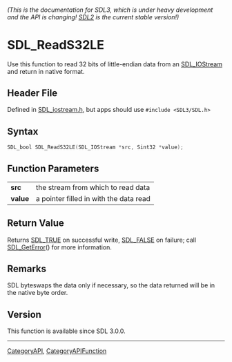 ###### (This is the documentation for SDL3, which is under heavy development and the API is changing! [SDL2](https://wiki.libsdl.org/SDL2/) is the current stable version!)
# SDL_ReadS32LE

Use this function to read 32 bits of little-endian data from an [SDL_IOStream](SDL_IOStream) and return in native format.

## Header File

Defined in [SDL_iostream.h](https://github.com/libsdl-org/SDL/blob/main/include/SDL3/SDL_iostream.h), but apps should use `#include <SDL3/SDL.h>`

## Syntax

```c
SDL_bool SDL_ReadS32LE(SDL_IOStream *src, Sint32 *value);

```

## Function Parameters

|               |                                        |
| ------------- | -------------------------------------- |
| **src**       | the stream from which to read data     |
| **value**     | a pointer filled in with the data read |

## Return Value

Returns [SDL_TRUE](SDL_TRUE) on successful write, [SDL_FALSE](SDL_FALSE) on
failure; call [SDL_GetError](SDL_GetError)() for more information.

## Remarks

SDL byteswaps the data only if necessary, so the data returned will be in
the native byte order.

## Version

This function is available since SDL 3.0.0.

----
[CategoryAPI](CategoryAPI), [CategoryAPIFunction](CategoryAPIFunction)


